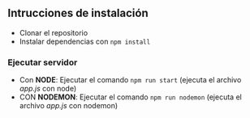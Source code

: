 ## Intrucciones de instalación

- Clonar el repositorio
- Instalar dependencias con `npm install`

### Ejecutar servidor

- Con **NODE**: Ejecutar el comando `npm run start` (ejecuta el archivo _app.js_ con node)
- CON **NODEMON**: Ejecutar el comando `npm run nodemon` (ejecuta el archivo _app.js_ con nodemon)
